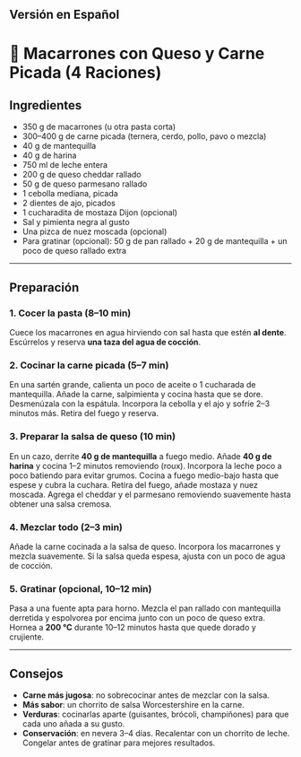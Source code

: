 ## Versión en Español

# 🧀 Macarrones con Queso y Carne Picada (4 Raciones)

## Ingredientes
- 350 g de macarrones (u otra pasta corta)
- 300–400 g de carne picada (ternera, cerdo, pollo, pavo o mezcla)
- 40 g de mantequilla
- 40 g de harina
- 750 ml de leche entera
- 200 g de queso cheddar rallado
- 50 g de queso parmesano rallado
- 1 cebolla mediana, picada
- 2 dientes de ajo, picados
- 1 cucharadita de mostaza Dijon (opcional)
- Sal y pimienta negra al gusto
- Una pizca de nuez moscada (opcional)
- Para gratinar (opcional): 50 g de pan rallado + 20 g de mantequilla + un poco de queso rallado extra

---

## Preparación

### 1. Cocer la pasta (8–10 min)
Cuece los macarrones en agua hirviendo con sal hasta que estén **al dente**. Escúrrelos y reserva **una taza del agua de cocción**.

### 2. Cocinar la carne picada (5–7 min)
En una sartén grande, calienta un poco de aceite o 1 cucharada de mantequilla. Añade la carne, salpimienta y cocina hasta que se dore. Desmenúzala con la espátula. Incorpora la cebolla y el ajo y sofríe 2–3 minutos más. Retira del fuego y reserva.

### 3. Preparar la salsa de queso (10 min)
En un cazo, derrite **40 g de mantequilla** a fuego medio. Añade **40 g de harina** y cocina 1–2 minutos removiendo (roux). Incorpora la leche poco a poco batiendo para evitar grumos. Cocina a fuego medio-bajo hasta que espese y cubra la cuchara. Retira del fuego, añade mostaza y nuez moscada. Agrega el cheddar y el parmesano removiendo suavemente hasta obtener una salsa cremosa.

### 4. Mezclar todo (2–3 min)
Añade la carne cocinada a la salsa de queso. Incorpora los macarrones y mezcla suavemente. Si la salsa queda espesa, ajusta con un poco de agua de cocción.

### 5. Gratinar (opcional, 10–12 min)
Pasa a una fuente apta para horno. Mezcla el pan rallado con mantequilla derretida y espolvorea por encima junto con un poco de queso extra. Hornea a **200 °C** durante 10–12 minutos hasta que quede dorado y crujiente.

---

## Consejos
- **Carne más jugosa**: no sobrecocinar antes de mezclar con la salsa.
- **Más sabor**: un chorrito de salsa Worcestershire en la carne.
- **Verduras**: cocinarlas aparte (guisantes, brócoli, champiñones) para que cada uno añada a su gusto.
- **Conservación**: en nevera 3–4 días. Recalentar con un chorrito de leche. Congelar antes de gratinar para mejores resultados.
